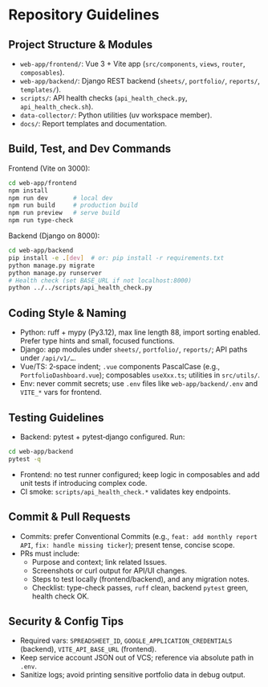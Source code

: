 # Repository Guidelines

## Project Structure & Modules
- `web-app/frontend/`: Vue 3 + Vite app (`src/components`, `views`, `router`, `composables`).
- `web-app/backend/`: Django REST backend (`sheets/`, `portfolio/`, `reports/`, `templates/`).
- `scripts/`: API health checks (`api_health_check.py`, `api_health_check.sh`).
- `data-collector/`: Python utilities (uv workspace member).
- `docs/`: Report templates and documentation.

## Build, Test, and Dev Commands
Frontend (Vite on 3000):
```bash
cd web-app/frontend
npm install
npm run dev       # local dev
npm run build     # production build
npm run preview   # serve build
npm run type-check
```
Backend (Django on 8000):
```bash
cd web-app/backend
pip install -e .[dev]  # or: pip install -r requirements.txt
python manage.py migrate
python manage.py runserver
# Health check (set BASE_URL if not localhost:8000)
python ../../scripts/api_health_check.py
```

## Coding Style & Naming
- Python: ruff + mypy (Py3.12), max line length 88, import sorting enabled. Prefer type hints and small, focused functions.
- Django: app modules under `sheets/`, `portfolio/`, `reports/`; API paths under `/api/v1/…`.
- Vue/TS: 2‑space indent; `.vue` components PascalCase (e.g., `PortfolioDashboard.vue`); composables `useXxx.ts`; utilities in `src/utils/`.
- Env: never commit secrets; use `.env` files like `web-app/backend/.env` and `VITE_*` vars for frontend.

## Testing Guidelines
- Backend: pytest + pytest‑django configured. Run:
```bash
cd web-app/backend
pytest -q
```
- Frontend: no test runner configured; keep logic in composables and add unit tests if introducing complex code.
- CI smoke: `scripts/api_health_check.*` validates key endpoints.

## Commit & Pull Requests
- Commits: prefer Conventional Commits (e.g., `feat: add monthly report API`, `fix: handle missing ticker`); present tense, concise scope.
- PRs must include:
  - Purpose and context; link related Issues.
  - Screenshots or curl output for API/UI changes.
  - Steps to test locally (frontend/backend), and any migration notes.
  - Checklist: type-check passes, `ruff` clean, backend `pytest` green, health check OK.

## Security & Config Tips
- Required vars: `SPREADSHEET_ID`, `GOOGLE_APPLICATION_CREDENTIALS` (backend), `VITE_API_BASE_URL` (frontend).
- Keep service account JSON out of VCS; reference via absolute path in `.env`.
- Sanitize logs; avoid printing sensitive portfolio data in debug output.

